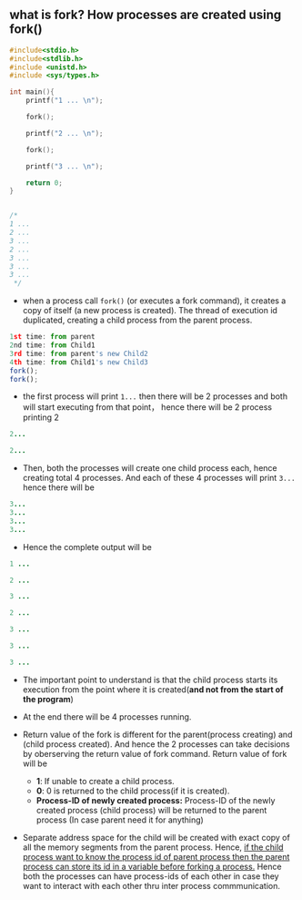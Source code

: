 ## what is fork? How processes are created using fork()

```c++
#include<stdio.h>
#include<stdlib.h>
#include <unistd.h>
#include <sys/types.h> 

int main(){
    printf("1 ... \n");

    fork();

    printf("2 ... \n");

    fork();

    printf("3 ... \n");

    return 0;
}


/* 
1 ... 
2 ... 
3 ... 
2 ... 
3 ... 
3 ... 
3 ...  
 */
```

- when a process call `fork()` (or executes a fork command), it creates a copy of itself
  (a new process is created). The thread of execution id duplicated, creating a child 
  process from the parent process.

```js
1st time: from parent
2nd time: from Child1
3rd time: from parent's new Child2
4th time: from Child1's new Child3
fork();
fork();
```

- the first process will print `1...`
  then there will be 2 processes and both will start executing from that point， hence
  there will be 2 process printing 2

```ruby
2...

2...
```

- Then, both the processes will create one child process each, hence creating total 4
  processes. And each of these 4 processes will print `3...` hence there will be 

```ruby
3...
3...
3...
3...
```

- Hence the complete output will be

```ruby
1 ... 

2 ... 

3 ... 

2 ... 

3 ... 

3 ... 

3 ...  
```


- The important point to understand is that the child process starts its execution
  from the point where it is created(**and not from the start of the program**)

- At the end there will be 4 processes running. 

- Return value of the fork is different for the parent(process creating) and 
  (child process created). And hence the 2 processes can take decisions by oberserving
  the return value of fork command. Return value of fork will be
  - **1**: If unable to create a child process.
  - **0**: 0 is returned to the child process(if it is created).
  - **Process-ID of newly created process:** Process-ID of the newly created process 
    (child process) will be returned to the parent process 
    (In case parent need it for anything)

- Separate address space for the child will be created with exact copy of all the
  memory segments from the parent process. Hence, <u>if the child process want to know
  the process id of parent process then the parent process can store its id in a 
  variable before forking a process.</u> Hence both the processes can have process-ids
  of each other in case they want to interact with each other thru inter process
  commmunication.